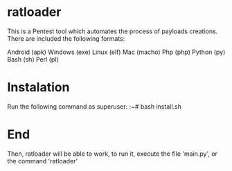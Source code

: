 # ratloader

This is a Pentest tool which automates the process of payloads creations.
There are included the following formats:

Android (apk)
Windows (exe)
Linux (elf)
Mac (macho)
Php (php)
Python (py)
Bash (sh)
Perl (pl)

# Instalation
Run the following command as superuser:
:~# bash install.sh

# End
Then, ratloader will be able to work, to run it, execute the file 'main.py', or the command 'ratloader'
